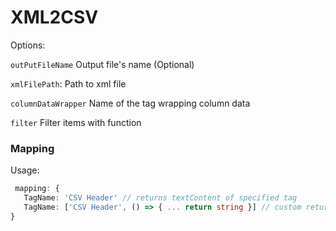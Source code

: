 # XML2CSV
Options:

`outPutFileName` Output file's name (Optional)

`xmlFilePath`: Path to xml file

`columnDataWrapper` Name of the tag wrapping column data

`filter` Filter items with function

### Mapping
Usage:
```ts
 mapping: {
   TagName: 'CSV Header' // returns textContent of specified tag
   TagName: ['CSV Header', () => { ... return string }] // custom return
}
```
